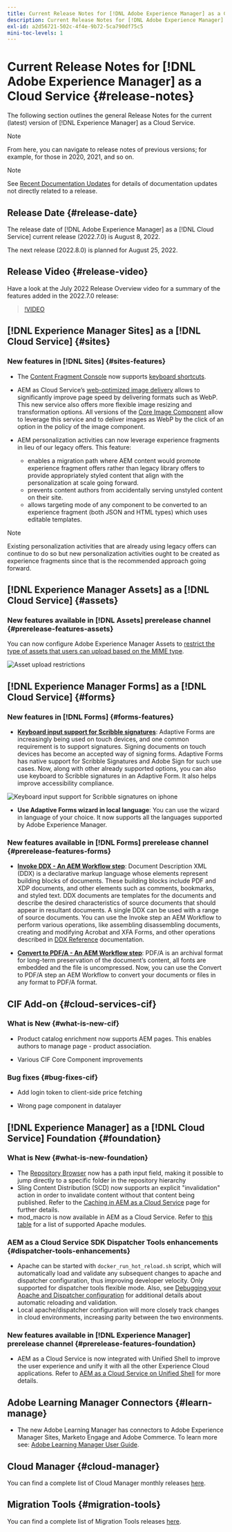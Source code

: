 ```yaml
---
title: Current Release Notes for [!DNL Adobe Experience Manager] as a Cloud Service.
description: Current Release Notes for [!DNL Adobe Experience Manager] as a Cloud Service.
exl-id: a2d56721-502c-4f4e-9b72-5ca790df75c5
mini-toc-levels: 1
---
```


# Current Release Notes for [!DNL Adobe Experience Manager] as a Cloud Service {#release-notes}

The following section outlines the general Release Notes for the current (latest) version of [!DNL Experience Manager] as a Cloud Service.

>[!NOTE]
>
>From here, you can navigate to release notes of previous versions; for example, for those in 2020, 2021, and so on.

>[!NOTE]
>
>See [Recent Documentation Updates](https://experienceleague.adobe.com/docs/experience-manager-release-information/aem-release-updates/doc-updates/documentation-updates.html) for details of documentation updates not directly related to a release.

## Release Date {#release-date}

The release date of [!DNL Adobe Experience Manager] as a [!DNL Cloud Service] current release (2022.7.0) is August 8, 2022.

The next release (2022.8.0) is planned for August 25, 2022.

## Release Video {#release-video}

Have a look at the July 2022 Release Overview video for a summary of the features added in the 2022.7.0 release:

>[!VIDEO](https://video.tv.adobe.com/v/345409/?quality=12)

## [!DNL Experience Manager Sites] as a [!DNL Cloud Service] {#sites}

### New features in [!DNL Sites] {#sites-features}

* The [Content Fragment Console](/help/sites-cloud/administering/content-fragments/content-fragments-console.md) now supports [keyboard shortcuts](/help/sites-cloud/administering/content-fragments/content-fragments-console-keyboard-shortcuts.md). 

* AEM as Cloud Service’s [web-optimized image delivery](https://experienceleague.adobe.com/docs/experience-manager-core-components/using/developing/web-optimized-image-delivery.html) allows to significantly improve page speed by delivering formats such as WebP. This new service also offers more flexible image resizing and transformation options. All versions of the [Core Image Component](https://experienceleague.adobe.com/docs/experience-manager-core-components/using/components/image.html) allow to leverage this service and to deliver images as WebP by the click of an option in the policy of the image component.

* AEM personalization activities can now leverage experience fragments in lieu of our legacy offers. This feature:
  * enables a migration path where AEM content would promote experience fragment offers rather than legacy library offers to provide appropriately styled content that align with the personalization at scale going forward.
  * prevents content authors from accidentally serving unstyled content on their site. 
  * allows targeting mode of any component to be converted to an experience fragment (both JSON and HTML types) which uses editable templates.

>[!NOTE]
>
>Existing personalization activities that are already using legacy offers can continue to do so but new personalization activities ought to be created as experience fragments since that is the recommended approach going forward. 

## [!DNL Experience Manager Assets] as a [!DNL Cloud Service] {#assets}

### New features available in [!DNL Assets] prerelease channel {#prerelease-features-assets}

You can now configure Adobe Experience Manager Assets to [restrict the type of assets that users can upload based on the MIME type](/help/assets/configure-asset-upload-restrictions.md).

![Asset upload restrictions](/help/assets/assets/asset-upload-restrictions.png)

## [!DNL Experience Manager Forms] as a [!DNL Cloud Service] {#forms}

### New features in [!DNL Forms] {#forms-features}

* **[Keyboard input support for Scribble signatures](/help/forms/signing-forms-using-scribble.md)**: Adaptive Forms are increasingly being used on touch devices, and one common requirement is to support signatures. Signing documents on touch devices has become an accepted way of signing forms. Adaptive Forms has native support for Scribble Signatures and Adobe Sign for such use cases. Now, along with other already supported options, you can also use keyboard to Scribble signatures in an Adaptive Form. It also helps improve accessibility compliance.

![Keyboard input support for Scribble signatures on iphone](/help/release-notes/assets/scribble-keyboard-mobile.png)

* **Use Adaptive Forms wizard in local language**: You can use the wizard in language of your choice. It now supports all the languages supported by Adobe Experience Manager.

### New features available in [!DNL Forms] prerelease channel {#prerelease-features-forms}

<!-- 

* **[Launch Adaptive Form creation wizard from embed form component](/help/forms/using/embed-adaptive-form-aem-sites.md)**: You can now launch Adaptive Form creation wizard from embed form component. It helps improve content and forms authoring workflows for Sites and Forms practitioners trying to add enrollment experiences to a web page. 

![Keyboard input support for Scribble signatures on iphone](/help/release-notes/assets/froms-container.png) 

-->

* **[Invoke DDX - An AEM Workflow step](/help/forms/aem-forms-workflow-step-reference.md#invokeddx)**: Document Description XML (DDX) is a declarative markup language whose elements represent building blocks of documents. These building blocks include PDF and XDP documents, and other elements such as comments, bookmarks, and styled text. DDX documents are templates for the documents and describe the desired characteristics of source documents that should appear in resultant documents. A single DDX can be used with a range of source documents. You can use the Invoke step an AEM Workflow to perform various operations, like assembling disassembling documents, creating and modifying Acrobat and XFA Forms, and other operations described in [DDX Reference](https://helpx.adobe.com/content/dam/help/en/experience-manager/forms-cloud-service/ddxRef.pdf) documentation.

* **[Convert to PDF/A - An AEM Workflow step](/help/forms/aem-forms-workflow-step-reference.md##convert-pdfa)**: PDF/A is an archival format for long-term preservation of the document’s content, all fonts are embedded and the file is uncompressed. Now, you can use the Convert to PDF/A step an AEM Workflow to convert your documents or files in any format to PDF/A format.


## CIF Add-on {#cloud-services-cif}

### What is New {#what-is-new-cif}

* Product catalog enrichment now supports AEM pages. This enables authors to manage page - product association.

* Various CIF Core Component improvements

### Bug fixes {#bug-fixes-cif}

* Add login token to client-side price fetching

* Wrong page component in datalayer

## [!DNL Experience Manager] as a [!DNL Cloud Service] Foundation {#foundation}

### What is New {#what-is-new-foundation}

* The [Repository Browser](/help/implementing/developing/tools/repository-browser.md) now has a path input field, making it possible to jump directly to a specific folder in the repository hierarchy
* Sling Content Distribution (SCD) now supports an explicit "invalidation" action in order to invalidate content without that content being published. Refer to the [Caching in AEM as a Cloud Service](/help/implementing/dispatcher/caching.md#explicit-invalidation) page for further details.
* mod_macro is now available in AEM as a Cloud Service. Refer to [this table](/help/implementing/dispatcher/disp-overview.md) for a list of supported Apache modules.

### AEM as a Cloud Service SDK Dispatcher Tools enhancements {#dispatcher-tools-enhancements}

* Apache can be started with `docker_run_hot_reload.sh` script, which will automatically load and validate any subsequent changes to apache and dispatcher configuration, thus improving developer velocity. Only supported for dispatcher tools flexible mode. Also, see [Debugging your Apache and Dispatcher configuration](/help/implementing/dispatcher/validation-debug.md#automatic-reloading) for additional details about automatic reloading and validation.
* Local apache/dispatcher configuration will more closely track changes in cloud environments, increasing parity between the two environments.

### New features available in [!DNL Experience Manager] prerelease channel {#prerelease-features-foundation}

* AEM as a Cloud Service is now integrated with Unified Shell to improve the user experience and unify it with all the other Experience Cloud applications. Refer to [AEM as a Cloud Service on Unified Shell](/help/overview/aem-cloud-service-on-unified-shell.md) for more details.

## Adobe Learning Manager Connectors {#learn-manage}

* The new Adobe Learning Manager has connectors to Adobe Experience Manager Sites, Marketo Engage and Adobe Commerce. To learn more see: [Adobe Learning Manager User Guide](https://helpx.adobe.com/learning-manager/user-guide.html).
 

## Cloud Manager {#cloud-manager}

You can find a complete list of Cloud Manager monthly releases [here](/help/implementing/cloud-manager/release-notes-cloud-manager/release-notes-cm-current.md).

## Migration Tools {#migration-tools}

You can find a complete list of Migration Tools releases [here](/help/journey-migration/release-notes/release-notes-migration-tools-current.md).
